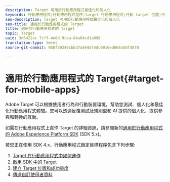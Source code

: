 ```yaml
---
description: Target 可用於行動應用程式最佳化和個人化
keywords: 行動應用程式;行動應用程式程序;target 行動應用程式;行動 target 位置;行動應用程式成功量度
seo-description: Target 可用於行動應用程式最佳化和個人化
seo-title: 適用於行動應用程式的 Target
title: 適用於行動應用程式的 Target
topic: Target
uuid: 3d6422ac-7cff-4e0d-9cea-64a64cd1a098
translation-type: tm+mt
source-git-commit: 9b8f39240cbbd7a494d74dc0016ed666a58fd870

---
```



# 適用於行動應用程式的 Target{#target-for-mobile-apps}

Adobe Target 可以根據使用者行為和行動裝置環境，幫助您測試、個人化和最佳化行動應用程式體驗。您可以透過反覆測試及規則型和 AI 提供的個人化，提供參與和轉換的互動。

如需在行動應用程式上實作 Target 的詳細資訊，請參閱新的[適用於行動應用程式的 Adobe Experience Platform SDK](https://aep-sdks.gitbook.io/docs/using-mobile-extensions/adobe-target) (SDK 5.x)。

若您正在使用 SDK 4.x，行動應用程式鎖定目標程序包含下列步驟:

1. [Target 在行動應用程式中如何運作](/help/c-target-mobile-app/mobile-how-target-works-mobile-apps.md)
1. [啟用 SDK 中的 Target](/help/c-target-mobile-app/mobile-enable-target-in-sdk.md)
1. [建立 Target 位置和成功量度](/help/c-target-mobile-app/mobile-create-location-and-metric.md)
1. [傳送自訂使用者資料](/help/c-target-mobile-app/mobile-custom-user-data.md)